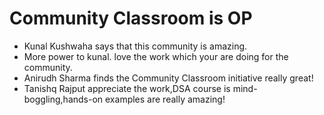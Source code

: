 # Community Classroom is OP

- Kunal Kushwaha says that this community is amazing.
- More power to kunal. love the work which your are doing for the community.
- Anirudh Sharma finds the Community Classroom initiative really great!
- Tanishq Rajput appreciate the work,DSA course is mind-boggling,hands-on examples are really amazing!
